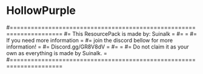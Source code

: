 # HollowPurple

#=====================================================================
#=          This ResourcePack is made by: Suinalk                    =
#=                                                                   =
#= If you need more information                                      =
#= join the discord bellow for more information!                     =
#=           Discord.gg/GR8V8dV                                      =
#=                                                                   =
#= Do not claim it as your own as everything is made by Suinalk.     =
#=====================================================================
